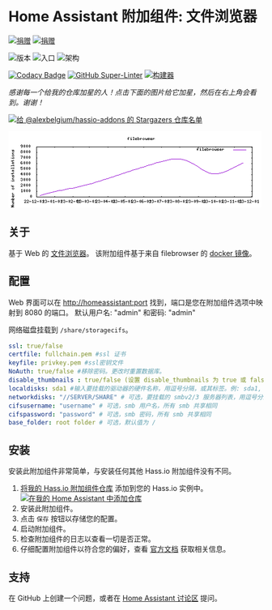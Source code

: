 # Home Assistant 附加组件: 文件浏览器

[![捐赠][donation-badge]](https://www.buymeacoffee.com/alexbelgium)
[![捐赠][paypal-badge]](https://www.paypal.com/donate/?hosted_button_id=DZFULJZTP3UQA)

![版本](https://img.shields.io/badge/dynamic/json?label=Version&query=%24.version&url=https%3A%2F%2Fraw.githubusercontent.com%2Falexbelgium%2Fhassio-addons%2Fmaster%2Ffilebrowser%2Fconfig.json)
![入口](https://img.shields.io/badge/dynamic/json?label=Ingress&query=%24.ingress&url=https%3A%2F%2Fraw.githubusercontent.com%2Falexbelgium%2Fhassio-addons%2Fmaster%2Ffilebrowser%2Fconfig.json)
![架构](https://img.shields.io/badge/dynamic/json?color=success&label=Arch&query=%24.arch&url=https%3A%2F%2Fraw.githubusercontent.com%2Falexbelgium%2Fhassio-addons%2Fmaster%2Ffilebrowser%2Fconfig.json)

[![Codacy Badge](https://app.codacy.com/project/badge/Grade/9c6cf10bdbba45ecb202d7f579b5be0e)](https://www.codacy.com/gh/alexbelgium/hassio-addons/dashboard?utm_source=github.com&utm_medium=referral&utm_content=alexbelgium/hassio-addons&utm_campaign=Badge_Grade)
[![GitHub Super-Linter](https://img.shields.io/github/actions/workflow/status/alexbelgium/hassio-addons/weekly-supelinter.yaml?label=Lint%20code%20base)](https://github.com/alexbelgium/hassio-addons/actions/workflows/weekly-supelinter.yaml)
[![构建器](https://img.shields.io/github/actions/workflow/status/alexbelgium/hassio-addons/onpush_builder.yaml?label=Builder)](https://github.com/alexbelgium/hassio-addons/actions/workflows/onpush_builder.yaml)

[donation-badge]: https://img.shields.io/badge/Buy%20me%20a%20coffee%20(no%20paypal)-%23d32f2f?logo=buy-me-a-coffee&style=flat&logoColor=white
[paypal-badge]: https://img.shields.io/badge/Buy%20me%20a%20coffee%20with%20Paypal-0070BA?logo=paypal&style=flat&logoColor=white

_感谢每一个给我的仓库加星的人！点击下面的图片给它加星，然后在右上角会看到。谢谢！_

[![给 @alexbelgium/hassio-addons 的 Stargazers 仓库名单](https://raw.githubusercontent.com/alexbelgium/hassio-addons/master/.github/stars2.svg)](https://github.com/alexbelgium/hassio-addons/stargazers)

![下载演变](https://raw.githubusercontent.com/alexbelgium/hassio-addons/master/filebrowser/stats.png)

## 关于

基于 Web 的 [文件浏览器](https://filebrowser.org/)。
该附加组件基于来自 filebrowser 的 [docker 镜像](https://hub.docker.com/r/filebrowser/filebrowser)。

## 配置

Web 界面可以在 <http://homeassistant:port> 找到，端口是您在附加组件选项中映射到 8080 的端口。
默认用户名: "admin" 和密码: "admin"

网络磁盘挂载到 `/share/storagecifs`。

```yaml
ssl: true/false
certfile: fullchain.pem #ssl 证书
keyfile: privkey.pem #ssl密钥文件
NoAuth: true/false #移除密码。更改时重置数据库。
disable_thumbnails : true/false (设置 disable_thumbnails 为 true 或 false ; 默认值为 true 以提高速度)
localdisks: sda1 #输入要挂载的驱动器的硬件名称，用逗号分隔，或其标签。例: sda1, sdb1, MYNAS...
networkdisks: "//SERVER/SHARE" # 可选，要挂载的 smbv2/3 服务器列表，用逗号分隔
cifsusername: "username" # 可选，smb 用户名，所有 smb 共享相同
cifspassword: "password" # 可选，smb 密码，所有 smb 共享相同
base_folder: root folder # 可选，默认值为 /
```

## 安装

安装此附加组件非常简单，与安装任何其他 Hass.io 附加组件没有不同。

1. [将我的 Hass.io 附加组件仓库][repository] 添加到您的 Hass.io 实例中。 [![在我的 Home Assistant 中添加仓库][repository-badge]][repository-url]
1. 安装此附加组件。
1. 点击 `保存` 按钮以存储您的配置。
1. 启动附加组件。
1. 检查附加组件的日志以查看一切是否正常。
1. 仔细配置附加组件以符合您的偏好，查看 [官方文档](https://filebrowser.org/configuration) 获取相关信息。

## 支持

在 GitHub 上创建一个问题，或者在 [Home Assistant 讨论区](https://community.home-assistant.io/t/home-assistant-addon-filebrowser/282108/3) 提问。

[repository]: https://github.com/alexbelgium/hassio-addons
[repository-badge]: https://img.shields.io/badge/Add%20repository%20to%20my-Home%20Assistant-41BDF5?logo=home-assistant&style=for-the-badge
[repository-url]: https://my.home-assistant.io/redirect/supervisor_add_addon_repository/?repository_url=https%3A%2F%2Fgithub.com%2Falexbelgium%2Fhassio-addons
[aarch64-shield]: https://img.shields.io/badge/aarch64-yes-green.svg
[amd64-shield]: https://img.shields.io/badge/amd64-yes-green.svg
[armv7-shield]: https://img.shields.io/badge/armv7-yes-green.svg